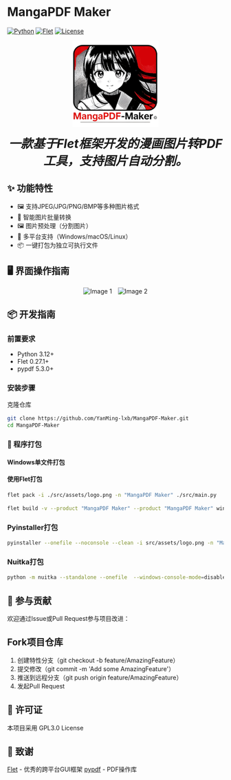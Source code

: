 <!--
 *  =======================================================================
 *  ·······································································
 *  ·······································································
 *  ····Y88b···d88P················888b·····d888·d8b·······················
 *  ·····Y88b·d88P·················8888b···d8888·Y8P·······················
 *  ······Y88o88P··················88888b·d88888···························
 *  ·······Y888P··8888b···88888b···888Y88888P888·888·88888b·····d88b·······
 *  ········888······"88b·888·"88b·888·Y888P·888·888·888·"88b·d88P"88b·····
 *  ········888···d888888·888··888·888··Y8P··888·888·888··888·888··888·····
 *  ········888··888··888·888··888·888···"···888·888·888··888·Y88b·888·····
 *  ········888··"Y888888·888··888·888·······888·888·888··888··"Y88888·····
 *  ·······························································888·····
 *  ··························································Y8b·d88P·····
 *  ···························································"Y88P"······
 *  ·······································································
 *  =======================================================================
 * 
 *  -----------------------------------------------------------------------
 * Author       : 焱铭
 * Date         : 2025-02-06 15:17:19 +0800
 * LastEditTime : 2025-03-02 22:33:28 +0800
 * Github       : https://github.com/YanMing-lxb/
 * FilePath     : /MangaPDF-Maker/README.md
 * Description  : 
 *  -----------------------------------------------------------------------
 -->

# MangaPDF Maker

[![Python](https://img.shields.io/badge/Python-3.12%2B-blue)](https://www.python.org/) [![Flet](https://img.shields.io/badge/Flet-0.27.1-green)](https://flet.dev/) [![License](https://img.shields.io/badge/License-GPL3.0-yellow)](LICENSE)

<div align="center">
  <img src="src/assets/logo.png" alt="MangaPDF Maker Logo" width="200">
  <p><span style="font-size: 2em; font-weight: bold; font-style: italic;">一款基于Flet框架开发的漫画图片转PDF工具，支持图片自动分割。</span></p>
</div>

## ✨ 功能特性

- 🖼️ 支持JPEG/JPG/PNG/BMP等多种图片格式
- 📑 智能图片批量转换
- 🖼️ 图片预处理（分割图片）
- 🎯 多平台支持（Windows/macOS/Linux）
- 📦 一键打包为独立可执行文件


## 🖥️ 界面操作指南

<div align="center">
  <p>
    <img src="https://github.com/user-attachments/assets/2bdd0270-6ea9-4b33-8cf5-e793d6310f4e" alt="Image 1" width="300" style="margin-right: 10px;">
    <img src="https://github.com/user-attachments/assets/521327d4-1f5a-4f53-9c4d-98bfb8a3f300" alt="Image 2" width="300">
  </p>
</div>

## 📦 开发指南

### 前置要求

- Python 3.12+
- Flet 0.27.1+
- pypdf 5.3.0+

### 安装步骤

克隆仓库

```bash
git clone https://github.com/YanMing-lxb/MangaPDF-Maker.git
cd MangaPDF-Maker
```

### 🚀 程序打包

#### Windows单文件打包



#### 使用Flet打包

```bash
flet pack -i ./src/assets/logo.png -n "MangaPDF Maker" ./src/main.py
```

```bash
flet build -v --product "MangaPDF Maker" --product "MangaPDF Maker" windows
```

### Pyinstaller打包

```bash
pyinstaller --onefile --noconsole --clean -i src/assets/logo.png -n "MangaPDF Maker" --add-data "src/assets;assets" src/main.py 
```

### Nuitka打包

```bash
python -m nuitka --standalone --onefile  --windows-console-mode=disable  --windows-icon-from-ico=./src/assets/ico.ico --include-data-dir=./src/assets=assets --company-name="YanMing" --product-name="MangaPDF Maker" --file-version="1.4.1" --product-version="1.4.1" --copyright="YanMing" --output-filename="MangaPDF Maker" ./src/main.py
```

## 🤝 参与贡献

欢迎通过Issue或Pull Request参与项目改进：

## Fork项目仓库

1. 创建特性分支（git checkout -b feature/AmazingFeature）
2. 提交修改（git commit -m 'Add some AmazingFeature'）
3. 推送到远程分支（git push origin feature/AmazingFeature）
4. 发起Pull Request

## 📄 许可证

本项目采用 GPL3.0 License

## 🌟 致谢

[Flet](https://flet.dev/) - 优秀的跨平台GUI框架
[pypdf](https://github.com/py-pdf/pypdf) - PDF操作库
